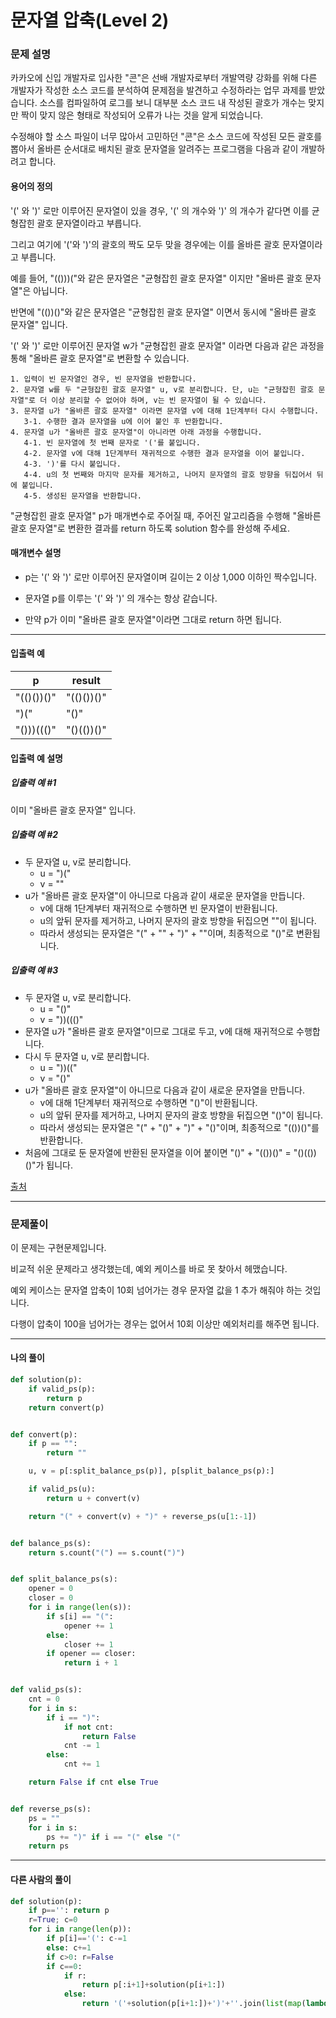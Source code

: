 # 문자열 압축(Level 2)

### 문제 설명

카카오에 신입 개발자로 입사한 "콘"은 선배 개발자로부터 개발역량 강화를 위해 다른 개발자가 작성한 소스 코드를 분석하여 문제점을 발견하고 수정하라는 업무 과제를 받았습니다. 소스를 컴파일하여 로그를 보니 대부분 소스 코드 내 작성된 괄호가 개수는 맞지만 짝이 맞지 않은 형태로 작성되어 오류가 나는 것을 알게 되었습니다.   

수정해야 할 소스 파일이 너무 많아서 고민하던 "콘"은 소스 코드에 작성된 모든 괄호를 뽑아서 올바른 순서대로 배치된 괄호 문자열을 알려주는 프로그램을 다음과 같이 개발하려고 합니다.    

#### 용어의 정의

'(' 와 ')' 로만 이루어진 문자열이 있을 경우, '(' 의 개수와 ')' 의 개수가 같다면 이를 균형잡힌 괄호 문자열이라고 부릅니다.   

그리고 여기에 '('와 ')'의 괄호의 짝도 모두 맞을 경우에는 이를 올바른 괄호 문자열이라고 부릅니다.   

예를 들어, "(()))("와 같은 문자열은 "균형잡힌 괄호 문자열" 이지만 "올바른 괄호 문자열"은 아닙니다.   

반면에 "(())()"와 같은 문자열은 "균형잡힌 괄호 문자열" 이면서 동시에 "올바른 괄호 문자열" 입니다.   

'(' 와 ')' 로만 이루어진 문자열 w가 "균형잡힌 괄호 문자열" 이라면 다음과 같은 과정을 통해 "올바른 괄호 문자열"로 변환할 수 있습니다.   

~~~
1. 입력이 빈 문자열인 경우, 빈 문자열을 반환합니다. 
2. 문자열 w를 두 "균형잡힌 괄호 문자열" u, v로 분리합니다. 단, u는 "균형잡힌 괄호 문자열"로 더 이상 분리할 수 없어야 하며, v는 빈 문자열이 될 수 있습니다. 
3. 문자열 u가 "올바른 괄호 문자열" 이라면 문자열 v에 대해 1단계부터 다시 수행합니다. 
   3-1. 수행한 결과 문자열을 u에 이어 붙인 후 반환합니다. 
4. 문자열 u가 "올바른 괄호 문자열"이 아니라면 아래 과정을 수행합니다. 
   4-1. 빈 문자열에 첫 번째 문자로 '('를 붙입니다. 
   4-2. 문자열 v에 대해 1단계부터 재귀적으로 수행한 결과 문자열을 이어 붙입니다. 
   4-3. ')'를 다시 붙입니다. 
   4-4. u의 첫 번째와 마지막 문자를 제거하고, 나머지 문자열의 괄호 방향을 뒤집어서 뒤에 붙입니다. 
   4-5. 생성된 문자열을 반환합니다.
~~~

"균형잡힌 괄호 문자열" p가 매개변수로 주어질 때, 주어진 알고리즘을 수행해 "올바른 괄호 문자열"로 변환한 결과를 return 하도록 solution 함수를 완성해 주세요.   

#### 매개변수 설명

* p는 '(' 와 ')' 로만 이루어진 문자열이며 길이는 2 이상 1,000 이하인 짝수입니다.

* 문자열 p를 이루는 '(' 와 ')' 의 개수는 항상 같습니다.

* 만약 p가 이미 "올바른 괄호 문자열"이라면 그대로 return 하면 됩니다.

---

#### 입출력 예

|p|	result|
|-|-|
|"(()())()"|	"(()())()"|
|")("|	"()"|
|"()))((()"|	"()(())()"|

#### 입출력 예 설명

##### 입출력 예 #1

이미 "올바른 괄호 문자열" 입니다.

##### 입출력 예 #2

* 두 문자열 u, v로 분리합니다.
    * u = ")("
    * v = ""
* u가 "올바른 괄호 문자열"이 아니므로 다음과 같이 새로운 문자열을 만듭니다.
    * v에 대해 1단계부터 재귀적으로 수행하면 빈 문자열이 반환됩니다.
    * u의 앞뒤 문자를 제거하고, 나머지 문자의 괄호 방향을 뒤집으면 ""이 됩니다.
    * 따라서 생성되는 문자열은 "(" + "" + ")" + ""이며, 최종적으로 "()"로 변환됩니다.

##### 입출력 예 #3

* 두 문자열 u, v로 분리합니다.
    * u = "()"
    * v = "))((()"
* 문자열 u가 "올바른 괄호 문자열"이므로 그대로 두고, v에 대해 재귀적으로 수행합니다.
* 다시 두 문자열 u, v로 분리합니다.
    * u = "))(("
    * v = "()"
* u가 "올바른 괄호 문자열"이 아니므로 다음과 같이 새로운 문자열을 만듭니다.
    * v에 대해 1단계부터 재귀적으로 수행하면 "()"이 반환됩니다.
    * u의 앞뒤 문자를 제거하고, 나머지 문자의 괄호 방향을 뒤집으면 "()"이 됩니다.
    * 따라서 생성되는 문자열은 "(" + "()" + ")" + "()"이며, 최종적으로 "(())()"를 반환합니다.
* 처음에 그대로 둔 문자열에 반환된 문자열을 이어 붙이면 "()" + "(())()" = "()(())()"가 됩니다. 

[출처](https://programmers.co.kr/learn/courses/30/lessons/60058)

---

### 문제풀이

이 문제는 구현문제입니다.   

비교적 쉬운 문제라고 생각했는데, 예외 케이스를 바로 못 찾아서 헤맸습니다.   

예외 케이스는 문자열 압축이 10회 넘어가는 경우 문자열 값을 1 추가 해줘야 하는 것입니다.   

다행이 압축이 100을 넘어가는 경우는 없어서 10회 이상만 예외처리를 해주면 됩니다.   

---

#### 나의 풀이

~~~python
def solution(p):
    if valid_ps(p):
        return p
    return convert(p)


def convert(p):
    if p == "":
        return ""

    u, v = p[:split_balance_ps(p)], p[split_balance_ps(p):]

    if valid_ps(u):
        return u + convert(v)

    return "(" + convert(v) + ")" + reverse_ps(u[1:-1])


def balance_ps(s):
    return s.count("(") == s.count(")")


def split_balance_ps(s):
    opener = 0
    closer = 0
    for i in range(len(s)):
        if s[i] == "(":
            opener += 1
        else:
            closer += 1
        if opener == closer:
            return i + 1


def valid_ps(s):
    cnt = 0
    for i in s:
        if i == ")":
            if not cnt:
                return False
            cnt -= 1
        else:
            cnt += 1

    return False if cnt else True


def reverse_ps(s):
    ps = ""
    for i in s:
        ps += ")" if i == "(" else "("
    return ps
~~~

---

#### 다른 사람의 풀이

~~~python
def solution(p):
    if p=='': return p
    r=True; c=0
    for i in range(len(p)):
        if p[i]=='(': c-=1
        else: c+=1
        if c>0: r=False
        if c==0:
            if r:
                return p[:i+1]+solution(p[i+1:])
            else:
                return '('+solution(p[i+1:])+')'+''.join(list(map(lambda x:'(' if x==')' else ')',p[1:i]) ))
~~~

